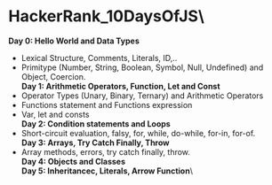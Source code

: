 # HackerRank_10DaysOfJS\
**Day 0: Hello World and Data Types** 
* Lexical Structure, Comments, Literals, ID,..
* Primitype (Number, String, Boolean, Symbol, Null, Undefined) and Object, Coercion.\
**Day 1: Arithmetic Operators, Function, Let and Const**
* Operator Types (Unary, Binary, Ternary) and Arithmetic Operators
* Functions statement and Functions expression
* Var, let and consts\
**Day 2: Condition statements and Loops**
* Short-circuit evaluation, falsy, for, while, do-while, for-in, for-of.\
**Day 3: Arrays, Try Catch Finally, Throw**
* Array methods, errors, try catch finally, throw.\
**Day 4: Objects and Classes**\
**Day 5: Inheritancec, Literals, Arrow Function**\